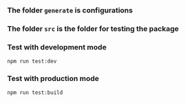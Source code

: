 ### The folder `generate` is configurations

### The folder `src` is the folder for testing the package

### Test with development mode

`npm run test:dev`

### Test with production mode

`npm run test:build`
